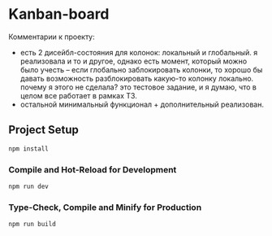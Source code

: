 # Kanban-board

Комментарии к проекту:

- есть 2 дисейбл-состояния для колонок: локальный и глобальный. я реализовала и то и другое, однако есть момент, который можно было учесть – если глобально заблокировать колонки, то хорошо бы давать возможность разблокировать какую-то колонку локально. почему я этого не сделала? это тестовое задание, и я думаю, что в целом все работает в рамках ТЗ.
- остальной минимальный функционал + дополнительный реализован.

## Project Setup

```sh
npm install
```

### Compile and Hot-Reload for Development

```sh
npm run dev
```

### Type-Check, Compile and Minify for Production

```sh
npm run build
```
